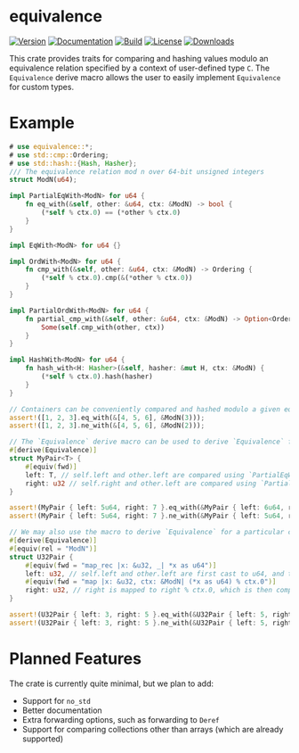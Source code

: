 # equivalence

[![Version](https://img.shields.io/crates/v/equivalence)](https://crates.io/crates/equivalence)
[![Documentation](https://img.shields.io/docsrs/equivalence)](https://docs.rs/equivalence/latest/equivalence/)
[![Build](https://img.shields.io/github/actions/workflow/status/imbrem/equivalence/rust.yml)](https://github.com/imbrem/equivalence/actions)
[![License](https://img.shields.io/crates/l/equivalence/0.1.0)](https://crates.io/crates/equivalence)
[![Downloads](https://img.shields.io/crates/d/equivalence)](https://crates.io/crates/equivalence)

This crate provides traits for comparing and hashing values modulo an equivalence relation specified by a context of user-defined type `C`.
The `Equivalence` derive macro allows the user to easily implement `Equivalence` for custom types.

# Example
```rust
# use equivalence::*;
# use std::cmp::Ordering;
# use std::hash::{Hash, Hasher};
/// The equivalence relation mod n over 64-bit unsigned integers
struct ModN(u64);

impl PartialEqWith<ModN> for u64 {
    fn eq_with(&self, other: &u64, ctx: &ModN) -> bool {
        (*self % ctx.0) == (*other % ctx.0)
    }
}

impl EqWith<ModN> for u64 {}

impl OrdWith<ModN> for u64 {
    fn cmp_with(&self, other: &u64, ctx: &ModN) -> Ordering {
        (*self % ctx.0).cmp(&(*other % ctx.0))
    }
}

impl PartialOrdWith<ModN> for u64 {
    fn partial_cmp_with(&self, other: &u64, ctx: &ModN) -> Option<Ordering> {
        Some(self.cmp_with(other, ctx))
    }
}

impl HashWith<ModN> for u64 {
    fn hash_with<H: Hasher>(&self, hasher: &mut H, ctx: &ModN) {
        (*self % ctx.0).hash(hasher)
    }
}

// Containers can be conveniently compared and hashed modulo a given equivalence context:
assert!([1, 2, 3].eq_with(&[4, 5, 6], &ModN(3)));
assert!([1, 2, 3].ne_with(&[4, 5, 6], &ModN(2)));

// The `Equivalence` derive macro can be used to derive `Equivalence` for custom containers
#[derive(Equivalence)]
struct MyPair<T> {
    #[equiv(fwd)]
    left: T, // self.left and other.left are compared using `PartialEqWith`, since they are specified as forwarded
    right: u32 // self.right and other.left are compared using `PartialEq`, since it is not forwarded
}

assert!(MyPair { left: 5u64, right: 7 }.eq_with(&MyPair { left: 6u64, right: 7 }, &ModN(1)));
assert!(MyPair { left: 5u64, right: 7 }.ne_with(&MyPair { left: 5u64, right: 8 }, &ModN(1)));

// We may also use the macro to derive `Equivalence` for a particular context only, with custom logic
#[derive(Equivalence)]
#[equiv(rel = "ModN")]
struct U32Pair {
    #[equiv(fwd = "map_rec |x: &u32, _| *x as u64")]
    left: u32, // self.left and other.left are first cast to u64, and then compared using `PartialEqWith`
    #[equiv(fwd = "map |x: &u32, ctx: &ModN| (*x as u64) % ctx.0")]
    right: u32, // right is mapped to right % ctx.0, which is then compared using `PartialEq`; this has the same result as the above
}

assert!(U32Pair { left: 3, right: 5 }.eq_with(&U32Pair { left: 5, right: 7 }, &ModN(2)));
assert!(U32Pair { left: 3, right: 5 }.ne_with(&U32Pair { left: 5, right: 7 }, &ModN(3)));
```

# Planned Features

The crate is currently quite minimal, but we plan to add:
- Support for `no_std`
- Better documentation
- Extra forwarding options, such as forwarding to `Deref`
- Support for comparing collections other than arrays (which are already supported)